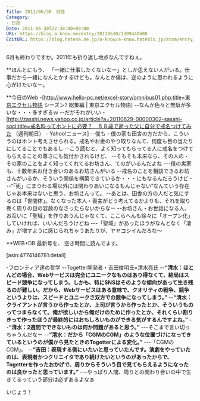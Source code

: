 ```yaml
---
Title: 2011/06/30　日誌
Category:
- 日誌
Date: 2011-06-30T22:30:00+09:00
URL: https://blog.a-know.me/entry/20110630/1309440600
EditURL: https://blog.hatena.ne.jp/a-know/a-know.hateblo.jp/atom/entry/12921228815727979575
---
```



6月も終わりですか。2011年も折り返し地点なんですねぇ。


**ほんとにもう、
「一緒に仕事したくないなー」としか思えない人がいる。仕事だから一緒になんとかするけども。なんとか僕は、逆のように思われるように心がけたいなー。



**今日のWeb
-[http://www.hello-pc.net/excel-story/omnibus01.php:title=東京エクセル物語 シーズン? 総集編 | 東京エクセル物語]
--なんか色々と無駄が多いな・・・多すぎるｗ
--だがそれがいい
-[http://zasshi.news.yahoo.co.jp/article?a=20110629-00000302-sasahi-soci:title=戒名料ってホントに必要？　８８歳で逝った父に自分で戒名つけてみた （週刊朝日） - Yahoo!ニュース]
--僕も・僕の家も田舎の方だから、こういうのはホント考えさせられる。戒名やお金のやり取りなんて、何度も目の当たりにしてることでもあるし
--こう読むと、よく知ってもらってる人に戒名をつけてもらえることの尊さにも気付かされるけど、
--そもそも本来なら、その人の・その家のことをよく知ってくれてるお坊さん、てのがいるんだよね
---僕の実家も、十数年来お付き合いのあるお坊さんがいる
--戒名のことを相談できるお坊さんがいるか、そういう関係を構築できているか・・・にもなるんだろうけど
---“「死」にまつわる場以外には関わりあいになるもんじゃない”なんていう存在じゃあ本来はないと思う、お坊さんって。
--あとは、田舎の方の人だと気にするのは「世間体」。なくなった本人・喪主がどう考えてるかよりも、それを取り巻く周りの目の容赦のなさったらないからなー
--お坊さん・お世話になる人、お互いに「聖域」を作りあうんじゃなくて、ここらへんも徐々に「オープン化」していければ、いいんだろうけどね
---「聖域」があったほうがなんとなく「凄み」が増すように感じられちゃうあたりが、ヤヤコシイんだろな〜



**WEB+DB 最新号を、
空き時間に読んでます。

[asin:4774146781:detail]


-フロンティア達の哲学
--Togetter開発者・吉田俊明氏×清水亮氏
--<span class="deco" style="font-weight:bold;">“清水：ほとんどの場合、Webサービスは完全にユニークなものはあり得なくて、結局はスピード競争になってしまう。しかも、特にSNSはそのような傾向があって生き残るのが難しい。だから、Webサービスはある意味で、クオリティの戦争、競争というよりは、スピードとユニークさ双方での競争になってしまう。”</span>
--<span class="deco" style="font-weight:bold;">“清水：クライアントが言うから作ったとか、上司が言うから作ったとか、そういうものってつまらなくて。俺が欲しいから俺だけのために作ったとか、それくらい割りきって作ったほうが最終的にはおもしろいものができる気がするんですよね。”</span>
--<span class="deco" style="font-weight:bold;">“清水：2週間でできないものは何か問題があると思う。”</span>
---そこまで言い切っちゃうんだなー
--<span class="deco" style="font-weight:bold;">“清水：だから「CGMのCGM」のような位置づけになってきているというのが僕から見たときのTogetterによる変化。”</span>
---「CGMのCGM」。
--<span class="deco" style="font-weight:bold;">“吉田：表現する側にいたいと思っていたんです。演劇をやっていたのは、表現者かつクリエイタであり続けたいというのがあったからで、Togetterを作ったおかげで、周りからそういう目で見てもらえるようになったのは良かったと思っています。”</span>
---やっぱり人間、周りとの関わり合いの中で生きてるっていう部分は必ずあるよなぁ



いじょう！
